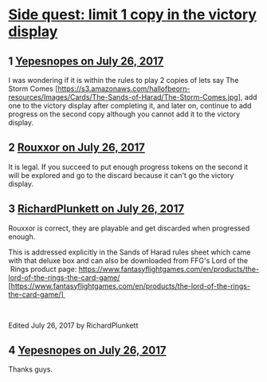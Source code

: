 # [Side quest: limit 1 copy in the victory display](https://community.fantasyflightgames.com/topic/254977-side-quest-limit-1-copy-in-the-victory-display/)

## 1 [Yepesnopes on July 26, 2017](https://community.fantasyflightgames.com/topic/254977-side-quest-limit-1-copy-in-the-victory-display/?do=findComment&comment=2897806)

I was wondering if it is within the rules to play 2 copies of lets say The Storm Comes [https://s3.amazonaws.com/hallofbeorn-resources/Images/Cards/The-Sands-of-Harad/The-Storm-Comes.jpg], add one to the victory display after completing it, and later on, continue to add progress on the second copy although you cannot add it to the victory display.

## 2 [Rouxxor on July 26, 2017](https://community.fantasyflightgames.com/topic/254977-side-quest-limit-1-copy-in-the-victory-display/?do=findComment&comment=2897822)

It is legal. If you succeed to put enough progress tokens on the second it will be explored and go to the discard because it can't go the victory display.

## 3 [RichardPlunkett on July 26, 2017](https://community.fantasyflightgames.com/topic/254977-side-quest-limit-1-copy-in-the-victory-display/?do=findComment&comment=2897836)

Rouxxor is correct, they are playable and get discarded when progressed enough.

This is addressed explicitly in the Sands of Harad rules sheet which came with that deluxe box and can also be downloaded from FFG's Lord of the  Rings product page: https://www.fantasyflightgames.com/en/products/the-lord-of-the-rings-the-card-game/ [https://www.fantasyflightgames.com/en/products/the-lord-of-the-rings-the-card-game/] 

 

Edited July 26, 2017 by RichardPlunkett

## 4 [Yepesnopes on July 26, 2017](https://community.fantasyflightgames.com/topic/254977-side-quest-limit-1-copy-in-the-victory-display/?do=findComment&comment=2897895)

Thanks guys.

